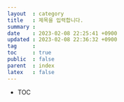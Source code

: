 ```yaml
---
layout  : category
title   : 제목을 입력합니다.
summary : 
date    : 2023-02-08 22:25:41 +0900
updated : 2023-02-08 22:36:32 +0900
tag     : 
toc     : true
public  : false 
parent  : index
latex   : false
---
```


* TOC
